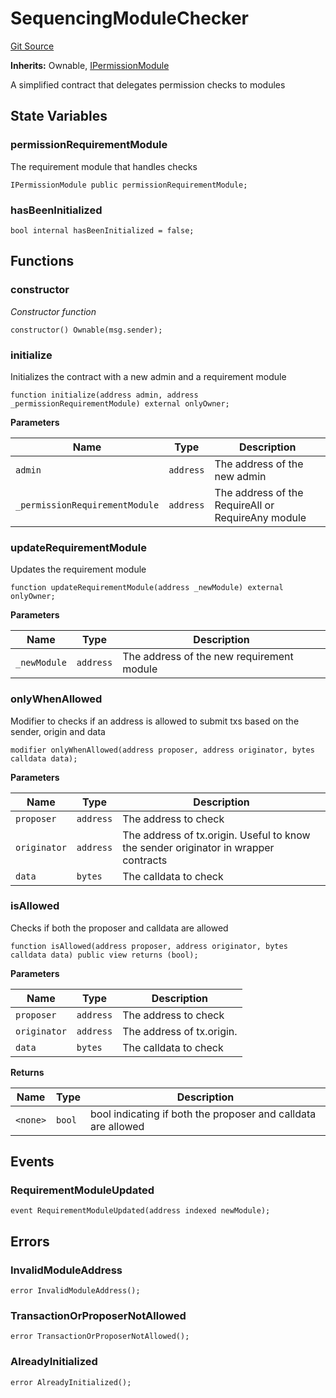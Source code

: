 # SequencingModuleChecker
[Git Source](https://github.com/SyndicateProtocol/metabased-rollup/blob/df30b030435a593e97b9e072bc9adc687b8fa1c4/src/SequencingModuleChecker.sol)

**Inherits:**
Ownable, [IPermissionModule](/src/interfaces/IPermissionModule.sol/interface.IPermissionModule.md)

A simplified contract that delegates permission checks to modules


## State Variables
### permissionRequirementModule
The requirement module that handles checks


```solidity
IPermissionModule public permissionRequirementModule;
```


### hasBeenInitialized

```solidity
bool internal hasBeenInitialized = false;
```


## Functions
### constructor

*Constructor function*


```solidity
constructor() Ownable(msg.sender);
```

### initialize

Initializes the contract with a new admin and a requirement module


```solidity
function initialize(address admin, address _permissionRequirementModule) external onlyOwner;
```
**Parameters**

|Name|Type|Description|
|----|----|-----------|
|`admin`|`address`|The address of the new admin|
|`_permissionRequirementModule`|`address`|The address of the RequireAll or RequireAny module|


### updateRequirementModule

Updates the requirement module


```solidity
function updateRequirementModule(address _newModule) external onlyOwner;
```
**Parameters**

|Name|Type|Description|
|----|----|-----------|
|`_newModule`|`address`|The address of the new requirement module|


### onlyWhenAllowed

Modifier to checks if an address is allowed to submit txs based on the sender, origin and data


```solidity
modifier onlyWhenAllowed(address proposer, address originator, bytes calldata data);
```
**Parameters**

|Name|Type|Description|
|----|----|-----------|
|`proposer`|`address`|The address to check|
|`originator`|`address`|The address of tx.origin. Useful to know the sender originator in wrapper contracts|
|`data`|`bytes`|The calldata to check|


### isAllowed

Checks if both the proposer and calldata are allowed


```solidity
function isAllowed(address proposer, address originator, bytes calldata data) public view returns (bool);
```
**Parameters**

|Name|Type|Description|
|----|----|-----------|
|`proposer`|`address`|The address to check|
|`originator`|`address`|The address of tx.origin.|
|`data`|`bytes`|The calldata to check|

**Returns**

|Name|Type|Description|
|----|----|-----------|
|`<none>`|`bool`|bool indicating if both the proposer and calldata are allowed|


## Events
### RequirementModuleUpdated

```solidity
event RequirementModuleUpdated(address indexed newModule);
```

## Errors
### InvalidModuleAddress

```solidity
error InvalidModuleAddress();
```

### TransactionOrProposerNotAllowed

```solidity
error TransactionOrProposerNotAllowed();
```

### AlreadyInitialized

```solidity
error AlreadyInitialized();
```

